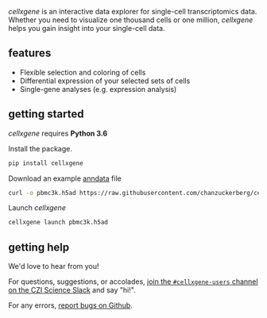 _cellxgene_ is an interactive data explorer for single-cell transcriptomics data. Whether you need to visualize one thousand cells or one million, _cellxgene_ helps you gain insight into your single-cell data.

## features

- Flexible selection and coloring of cells
- Differential expression of your selected sets of cells
- Single-gene analyses (e.g. expression analysis)

## getting started

_cellxgene_ requires **Python 3.6**

Install the package.
``` bash
pip install cellxgene
```

Download an example [anndata](https://anndata.readthedocs.io/en/latest/) file

``` bash
curl -o pbmc3k.h5ad https://raw.githubusercontent.com/chanzuckerberg/cellxgene/master/example-dataset/pbmc3k.h5ad
```

Launch _cellxgene_
``` bash
cellxgene launch pbmc3k.h5ad
```

## getting help

We'd love to hear from you!

For questions, suggestions, or accolades, [join the `#cellxgene-users` channel on the CZI Science Slack](https://join-cziscience-slack.herokuapp.com/) and say "hi!".

For any errors, [report bugs on Github](https://github.com/chanzuckerberg/cellxgene/issues).
